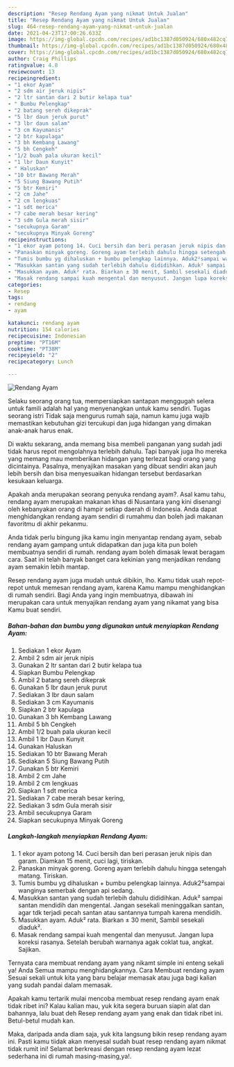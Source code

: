 ```yaml
---
description: "Resep Rendang Ayam yang nikmat Untuk Jualan"
title: "Resep Rendang Ayam yang nikmat Untuk Jualan"
slug: 464-resep-rendang-ayam-yang-nikmat-untuk-jualan
date: 2021-04-23T17:00:26.633Z
image: https://img-global.cpcdn.com/recipes/ad1bc1387d050924/680x482cq70/rendang-ayam-foto-resep-utama.jpg
thumbnail: https://img-global.cpcdn.com/recipes/ad1bc1387d050924/680x482cq70/rendang-ayam-foto-resep-utama.jpg
cover: https://img-global.cpcdn.com/recipes/ad1bc1387d050924/680x482cq70/rendang-ayam-foto-resep-utama.jpg
author: Craig Phillips
ratingvalue: 4.8
reviewcount: 13
recipeingredient:
- "1 ekor Ayam"
- "2 sdm air jeruk nipis"
- "2 ltr santan dari 2 butir kelapa tua"
- " Bumbu Pelengkap"
- "2 batang sereh dikeprak"
- "5 lbr daun jeruk purut"
- "3 lbr daun salam"
- "3 cm Kayumanis"
- "2 btr kapulaga"
- "3 bh Kembang Lawang"
- "5 bh Cengkeh"
- "1/2 buah pala ukuran kecil"
- "1 lbr Daun Kunyit"
- " Haluskan"
- "10 btr Bawang Merah"
- "5 Siung Bawang Putih"
- "5 btr Kemiri"
- "2 cm Jahe"
- "2 cm lengkuas"
- "1 sdt merica"
- "7 cabe merah besar kering"
- "3 sdm Gula merah sisir"
- "secukupnya Garam"
- "secukupnya Minyak Goreng"
recipeinstructions:
- "1 ekor ayam potong 14. Cuci bersih dan beri perasan jeruk nipis dan garam. Diamkan 15 menit, cuci lagi, tiriskan."
- "Panaskan minyak goreng. Goreng ayam terlebih dahulu hingga setengah matang. Tiriskan."
- "Tumis bumbu yg dihaluskan + bumbu pelengkap lainnya. Aduk2²sampai wanginya semerbak dengan api sedang."
- "Masukkan santan yang sudah terlebih dahulu dididihkan. Aduk² sampai santan mendidih dan mengental. Jangan sesekali meninggalkan santan, agar tdk terjadi pecah santan atau santannya tumpah karena mendidih."
- "Masukkan ayam. Aduk² rata. Biarkan ± 30 menit, Sambil sesekali diaduk²."
- "Masak rendang sampai kuah mengental dan menyusut. Jangan lupa koreksi rasanya. Setelah berubah warnanya agak coklat tua, angkat. Sajikan."
categories:
- Resep
tags:
- rendang
- ayam

katakunci: rendang ayam 
nutrition: 154 calories
recipecuisine: Indonesian
preptime: "PT16M"
cooktime: "PT38M"
recipeyield: "2"
recipecategory: Lunch

---
```



![Rendang Ayam](https://img-global.cpcdn.com/recipes/ad1bc1387d050924/680x482cq70/rendang-ayam-foto-resep-utama.jpg)

Selaku seorang orang tua, mempersiapkan santapan menggugah selera untuk famili adalah hal yang menyenangkan untuk kamu sendiri. Tugas seorang istri Tidak saja mengurus rumah saja, namun kamu juga wajib memastikan kebutuhan gizi tercukupi dan juga hidangan yang dimakan anak-anak harus enak.

Di waktu  sekarang, anda memang bisa membeli panganan yang sudah jadi tidak harus repot mengolahnya terlebih dahulu. Tapi banyak juga lho mereka yang memang mau memberikan hidangan yang terlezat bagi orang yang dicintainya. Pasalnya, menyajikan masakan yang dibuat sendiri akan jauh lebih bersih dan bisa menyesuaikan hidangan tersebut berdasarkan kesukaan keluarga. 



Apakah anda merupakan seorang penyuka rendang ayam?. Asal kamu tahu, rendang ayam merupakan makanan khas di Nusantara yang kini disenangi oleh kebanyakan orang di hampir setiap daerah di Indonesia. Anda dapat menghidangkan rendang ayam sendiri di rumahmu dan boleh jadi makanan favoritmu di akhir pekanmu.

Anda tidak perlu bingung jika kamu ingin menyantap rendang ayam, sebab rendang ayam gampang untuk didapatkan dan juga kita pun boleh membuatnya sendiri di rumah. rendang ayam boleh dimasak lewat beragam cara. Saat ini telah banyak banget cara kekinian yang menjadikan rendang ayam semakin lebih mantap.

Resep rendang ayam juga mudah untuk dibikin, lho. Kamu tidak usah repot-repot untuk memesan rendang ayam, karena Kamu mampu menghidangkan di rumah sendiri. Bagi Anda yang ingin membuatnya, dibawah ini merupakan cara untuk menyajikan rendang ayam yang nikamat yang bisa Kamu buat sendiri.

<!--inarticleads1-->

##### Bahan-bahan dan bumbu yang digunakan untuk menyiapkan Rendang Ayam:

1. Sediakan 1 ekor Ayam
1. Ambil 2 sdm air jeruk nipis
1. Gunakan 2 ltr santan dari 2 butir kelapa tua
1. Siapkan  Bumbu Pelengkap
1. Ambil 2 batang sereh dikeprak
1. Gunakan 5 lbr daun jeruk purut
1. Sediakan 3 lbr daun salam
1. Sediakan 3 cm Kayumanis
1. Siapkan 2 btr kapulaga
1. Gunakan 3 bh Kembang Lawang
1. Ambil 5 bh Cengkeh
1. Ambil 1/2 buah pala ukuran kecil
1. Ambil 1 lbr Daun Kunyit
1. Gunakan  Haluskan
1. Sediakan 10 btr Bawang Merah
1. Sediakan 5 Siung Bawang Putih
1. Gunakan 5 btr Kemiri
1. Ambil 2 cm Jahe
1. Ambil 2 cm lengkuas
1. Siapkan 1 sdt merica
1. Sediakan 7 cabe merah besar kering,
1. Sediakan 3 sdm Gula merah sisir
1. Ambil secukupnya Garam
1. Siapkan secukupnya Minyak Goreng




<!--inarticleads2-->

##### Langkah-langkah menyiapkan Rendang Ayam:

1. 1 ekor ayam potong 14. Cuci bersih dan beri perasan jeruk nipis dan garam. Diamkan 15 menit, cuci lagi, tiriskan.
1. Panaskan minyak goreng. Goreng ayam terlebih dahulu hingga setengah matang. Tiriskan.
1. Tumis bumbu yg dihaluskan + bumbu pelengkap lainnya. Aduk2²sampai wanginya semerbak dengan api sedang.
1. Masukkan santan yang sudah terlebih dahulu dididihkan. Aduk² sampai santan mendidih dan mengental. Jangan sesekali meninggalkan santan, agar tdk terjadi pecah santan atau santannya tumpah karena mendidih.
1. Masukkan ayam. Aduk² rata. Biarkan ± 30 menit, Sambil sesekali diaduk².
1. Masak rendang sampai kuah mengental dan menyusut. Jangan lupa koreksi rasanya. Setelah berubah warnanya agak coklat tua, angkat. Sajikan.




Ternyata cara membuat rendang ayam yang nikamt simple ini enteng sekali ya! Anda Semua mampu menghidangkannya. Cara Membuat rendang ayam Sesuai sekali untuk kita yang baru belajar memasak atau juga bagi kalian yang sudah pandai dalam memasak.

Apakah kamu tertarik mulai mencoba membuat resep rendang ayam enak tidak ribet ini? Kalau kalian mau, yuk kita segera buruan siapin alat dan bahannya, lalu buat deh Resep rendang ayam yang enak dan tidak ribet ini. Betul-betul mudah kan. 

Maka, daripada anda diam saja, yuk kita langsung bikin resep rendang ayam ini. Pasti kamu tiidak akan menyesal sudah buat resep rendang ayam nikmat tidak rumit ini! Selamat berkreasi dengan resep rendang ayam lezat sederhana ini di rumah masing-masing,ya!.

